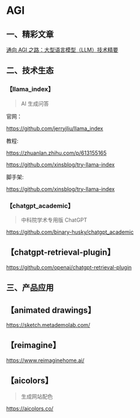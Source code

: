 # AGI

## 一、精彩文章

[通向 AGI 之路：大型语言模型（LLM）技术精要](https://www.cn-healthcare.com/articlewm/20230112/content-1497251.html)

## 二、技术生态

### 【llama_index】

> AI 生成问答

官网：

https://github.com/jerryjliu/llama_index

教程:

https://zhuanlan.zhihu.com/p/613155165

https://github.com/xinsblog/try-llama-index

脚手架:

https://github.com/xinsblog/try-llama-index

### 【chatgpt_academic】

> 中科院学术专用版 ChatGPT

https://github.com/binary-husky/chatgpt_academic

## 【chatgpt-retrieval-plugin】

https://github.com/openai/chatgpt-retrieval-plugin

## 三、产品应用

## 【animated drawings】

https://sketch.metademolab.com/

## 【reimagine】

https://www.reimaginehome.ai/

## 【aicolors】

> 生成网站配色

https://aicolors.co/
